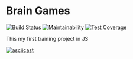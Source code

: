 # Brain Games
[![Build Status](https://travis-ci.org/Simp-lexx/project-lvl1-s404.svg?branch=master)](https://travis-ci.org/Simp-lexx/project-lvl1-s404)
[![Maintainability](https://api.codeclimate.com/v1/badges/efad258fa681377c3102/maintainability)](https://codeclimate.com/github/Simp-lexx/project-lvl1-s404/maintainability)
[![Test Coverage](https://api.codeclimate.com/v1/badges/efad258fa681377c3102/test_coverage)](https://codeclimate.com/github/Simp-lexx/project-lvl1-s404/test_coverage)

This my first training project in JS

[![asciicast](https://asciinema.org/a/1Vcd4LS9kSDl7kfvT4DDoMZlG.svg)](https://asciinema.org/a/1Vcd4LS9kSDl7kfvT4DDoMZlG)
